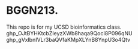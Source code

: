 # BGGN213.
This repo is for my UCSD bioinformatics class. 
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
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